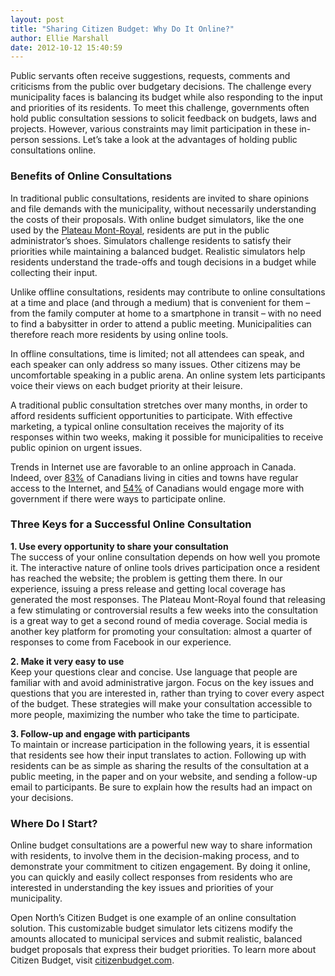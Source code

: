 ```yaml
---
layout: post
title: "Sharing Citizen Budget: Why Do It Online?"
author: Ellie Marshall
date: 2012-10-12 15:40:59
---
```

Public servants often receive suggestions, requests, comments and criticisms from the public over budgetary decisions. The challenge every municipality faces is balancing its budget while also responding to the input and priorities of its residents. To meet this challenge, governments often hold public consultation sessions to solicit feedback on budgets, laws and projects. However, various constraints may limit participation in these in-person sessions. Let’s take a look at the advantages of holding public consultations online.

### Benefits of Online Consultations
In traditional public consultations, residents are invited to share opinions and file demands with the municipality, without necessarily understanding the costs of their proposals. With online budget simulators, like the one used by the [Plateau Mont-Royal](http://www.budgetplateau.com), residents are put in the public administrator’s shoes. Simulators challenge residents to satisfy their priorities while maintaining a balanced budget. Realistic simulators help residents understand the trade-offs and tough decisions in a budget while collecting their input. 

Unlike offline consultations, residents may contribute to online consultations at a time and place (and through a medium) that is convenient for them – from the family computer at home to a smartphone in transit – with no need to find a babysitter in order to attend a public meeting. Municipalities can therefore reach more residents by using online tools.

In offline consultations, time is limited; not all attendees can speak, and each speaker can only address so many issues. Other citizens may be uncomfortable speaking in a public arena. An online system lets participants voice their views on each budget priority at their leisure.

A traditional public consultation stretches over many months, in order to afford residents sufficient opportunities to participate. With effective marketing, a typical online consultation receives the majority of its responses within two weeks, making it possible for municipalities to receive public opinion on urgent issues.

Trends in Internet use are favorable to an online approach in Canada. Indeed, over [83%](http://www.statcan.gc.ca/daily-quotidien/100510/dq100510a-eng.htm) of Canadians living in cities and towns have regular access to the Internet, and [54%](http://www.newswire.ca/en/story/848851/social-media-key-to-citizen-engagement-54-of-canadians-would-engage-more-with-government-if-there-were-ways-to-participate-online) of Canadians would engage more with government if there were ways to participate online.

### Three Keys for a Successful Online Consultation
**1. Use every opportunity to share your consultation**  
The success of your online consultation depends on how well you promote it. The interactive nature of online tools drives participation once a resident has reached the website; the problem is getting them there. In our experience, issuing a press release and getting local coverage has generated the most responses. The Plateau Mont-Royal found that releasing a few stimulating or controversial results a few weeks into the consultation is a great way to get a second round of media coverage. Social media is another key platform for promoting your consultation: almost a quarter of responses to come from Facebook in our experience. 

**2. Make it very easy to use**  
Keep your questions clear and concise. Use language that people are familiar with and avoid administrative jargon. Focus on the key issues and questions that you are interested in, rather than trying to cover every aspect of the budget. These strategies will make your consultation accessible to more people, maximizing the number who take the time to participate. 

**3. Follow-up and engage with participants**  
To maintain or increase participation in the following years, it is essential that residents see how their input translates to action. Following up with residents can be as simple as sharing the results of the consultation at a public meeting, in the paper and on your website, and sending a follow-up email to participants. Be sure to explain how the results had an impact on your decisions.

### Where Do I Start?
Online budget consultations are a powerful new way to share information with residents, to involve them in the decision-making process, and to demonstrate your commitment to citizen engagement. By doing it online, you can quickly and easily collect responses from residents who are interested in understanding the key issues and priorities of your municipality. 

Open North’s Citizen Budget is one example of an online consultation solution. This customizable budget simulator lets citizens modify the amounts allocated to municipal services and submit realistic, balanced budget proposals that express their budget priorities. To learn more about Citizen Budget, visit [citizenbudget.com](http://www.citizenbudget.com/).
